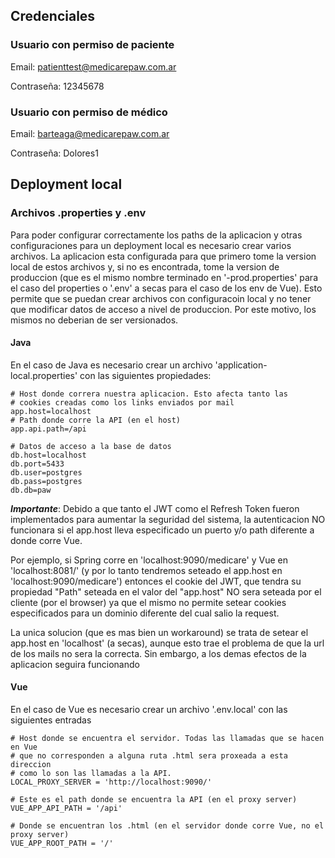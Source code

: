 ## Credenciales
### Usuario con permiso de paciente

Email: patienttest@medicarepaw.com.ar

Contraseña: 12345678


### Usuario con permiso de médico
Email: barteaga@medicarepaw.com.ar

Contraseña: Dolores1

## Deployment local
### Archivos .properties y .env
Para poder configurar correctamente los paths de la aplicacion y otras configuraciones para un deployment local es necesario crear varios archivos.
La aplicacion esta configurada para que primero tome la version local de estos archivos y, si no es encontrada,
tome la version de produccion (que es el mismo nombre terminado en '-prod.properties' para el caso del properties o '.env' a secas para el caso de los env de Vue).
Esto permite que se puedan crear archivos con configuracoin local y no tener que modificar datos de acceso a nivel de produccion.
Por este motivo, los mismos no deberian de ser versionados.

#### Java
En el caso de Java es necesario crear un archivo 'application-local.properties' con las siguientes propiedades:

```properties
# Host donde correra nuestra aplicacion. Esto afecta tanto las 
# cookies creadas como los links enviados por mail
app.host=localhost
# Path donde corre la API (en el host)
app.api.path=/api

# Datos de acceso a la base de datos
db.host=localhost
db.port=5433
db.user=postgres
db.pass=postgres
db.db=paw
```

**_Importante_**: Debido a que tanto el JWT como el Refresh Token fueron implementados para aumentar la seguridad del sistema, la autenticacion NO funcionara si el app.host lleva especificado un puerto y/o path diferente a donde corre Vue.

Por ejemplo, si Spring corre en 'localhost:9090/medicare' y Vue en 'localhost:8081/' 
(y por lo tanto tendremos seteado el app.host en 'localhost:9090/medicare')
entonces el cookie del JWT, que tendra su propiedad "Path" seteada en el valor del "app.host"
NO sera seteada por el cliente (por el browser) ya que el mismo no permite setear cookies
especificados para un dominio diferente del cual salio la request.

La unica solucion (que es mas bien un workaround) se trata de setear el app.host en 'localhost' (a secas),
aunque esto trae el problema de que la url de los mails no sera la correcta. Sin embargo, a los demas efectos
de la aplicacion seguira funcionando


#### Vue
En el caso de Vue es necesario crear un archivo '.env.local' con las siguientes entradas

```env
# Host donde se encuentra el servidor. Todas las llamadas que se hacen en Vue
# que no corresponden a alguna ruta .html sera proxeada a esta direccion
# como lo son las llamadas a la API.
LOCAL_PROXY_SERVER = 'http://localhost:9090/'

# Este es el path donde se encuentra la API (en el proxy server)
VUE_APP_API_PATH = '/api'

# Donde se encuentran los .html (en el servidor donde corre Vue, no el proxy server)
VUE_APP_ROOT_PATH = '/'
```